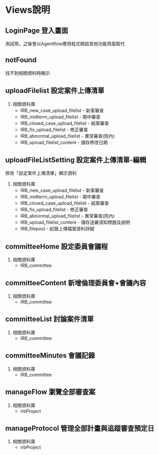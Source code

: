 # Views說明

## LoginPage 登入畫面
測試用，之後會以Agentflow應用程式開啟其他功能頁面取代

## notFound
找不到相關資料時顯示

## uploadFilelist 設定案件上傳清單
1. 相關資料庫
    * IRB_new_case_upload_filelist - 新案審查
    * IRB_midterm_upload_filelist - 期中審查
    * IRB_closed_case_upload_filelist - 結案審查
    * IRB_fix_upload_filelist - 修正審查
    * IRB_abnormal_upload_filelist - 異常審查(院內)
    * IRB_upload_filelist_content - 儲存修改日期

## uploadFileListSetting 設定案件上傳清單-編輯
修改「設定案件上傳清單」顯示資料
1. 相關資料庫
    * IRB_new_case_upload_filelist - 新案審查
    * IRB_midterm_upload_filelist - 期中審查
    * IRB_closed_case_upload_filelist - 結案審查
    * IRB_fix_upload_filelist - 修正審查
    * IRB_abnormal_upload_filelist - 異常審查(院內)
    * IRB_upload_filelist_content - 儲存送審須知標題及說明
    * IRB_filepool - 紀錄上傳檔案資料詳細

## committeeHome 設定委員會議程
1. 相關資料庫
    * IRB_committee
## committeeContent 新增倫理委員會+會議內容
1. 相關資料庫
    * IRB_committee
## committeeList 討論案件清單
1. 相關資料庫
    * IRB_committee
## committeeMinutes 會議記錄
1. 相關資料庫
    * IRB_committee
## manageFlow 瀏覽全部審查案
1. 相關資料庫
    * irbProject
## manageProtocol 管理全部計畫與追蹤審查預定日
1. 相關資料庫
    * irbProject


